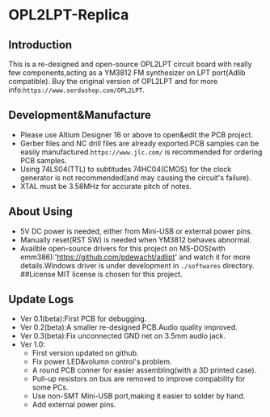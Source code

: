 # OPL2LPT-Replica
## Introduction
This is a re-designed and open-source OPL2LPT circuit board with really few components,acting as a YM3812 FM synthesizer on LPT port(Adlib compatible).
Buy the original version of OPL2LPT and for more info:`https://www.serdashop.com/OPL2LPT`.
## Development&Manufacture
- Please use Altium Designer 16 or above to open&edit the PCB project.
- Gerber files and NC drill files are already exported.PCB samples can be easily manufactured.`https://www.jlc.com/` is recommended for ordering PCB samples.
- Using 74LS04(TTL) to subtitudes 74HC04(CMOS) for the clock generator is not recommended(and may causing the circuit's failure).
- XTAL must be 3.58MHz for accurate pitch of notes.
## About Using
- 5V DC power is needed, either from Mini-USB or external power pins.
- Manually reset(RST SW) is needed when YM3812 behaves abnormal.
- Availble open-source drivers for this project on MS-DOS(with emm386):'https://github.com/pdewacht/adlipt' and watch it for more details.Windows driver is under development in `./softwares` directory.
##License
MIT license is chosen for this project.
## Update Logs
- Ver 0.1(beta):First PCB for debugging.
- Ver 0.2(beta):A smaller re-designed PCB.Audio quality improved.
- Ver 0.3(beta):Fix unconnected GND net on 3.5mm audio jack.
- Ver 1.0:
  - First version updated on github.
  - Fix power LED&volumn control's problem.
  - A round PCB conner for easier assembling(with a 3D printed case).
  - Pull-up resistors on bus are removed to improve compability for some PCs.
  - Use non-SMT Mini-USB port,making it easier to solder by hand.
  - Add external power pins.
